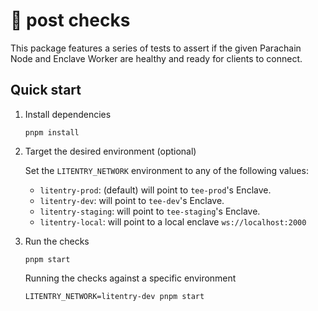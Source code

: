 # 🏥 post checks

This package features a series of tests to assert if the given Parachain Node and Enclave Worker are healthy and ready for clients to connect.

## Quick start

1. Install dependencies

    ```
    pnpm install
    ```

1. Target the desired environment (optional)

    Set the `LITENTRY_NETWORK` environment to any of the following values:

    - `litentry-prod`: (default) will point to `tee-prod`'s Enclave.
    - `litentry-dev`: will point to `tee-dev`'s Enclave.
    - `litentry-staging`: will point to `tee-staging`'s Enclave.
    - `litentry-local`: will point to a local enclave `ws://localhost:2000`

1. Run the checks

    ```
    pnpm start
    ```

    Running the checks against a specific environment

    ```
    LITENTRY_NETWORK=litentry-dev pnpm start
    ```
